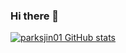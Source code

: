 ### Hi there 👋

[![parksjin01 GitHub stats](https://github-readme-stats.vercel.app/api?username=parksjin01)](https://github.com/anuraghazra/github-readme-stats)


<!--
**parksjin01/parksjin01** is a ✨ _special_ ✨ repository because its `README.md` (this file) appears on your GitHub profile.

Here are some ideas to get you started:

- 🔭 I’m currently working on ...
- 🌱 I’m currently learning ...
- 👯 I’m looking to collaborate on ...
- 🤔 I’m looking for help with ...
- 💬 Ask me about ...
- 📫 How to reach me: ...
- 😄 Pronouns: ...
- ⚡ Fun fact: ...
-->
